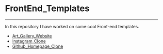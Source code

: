 # FrontEnd_Templates
___________________________

In this repository I have worked on some cool Front-end templates.


 - [Art_Gallery_Website](https://ashket980.github.io/FrontEnd_Templates/Art_Gallery_Website/index.html)
 - [Instagram_Clone](https://ashket980.github.io/FrontEnd_Templates/Instagram_Clone/index.html)
 - [Github_Homepage_Clone](https://ashket980.github.io/FrontEnd_Templates/Github_Homepage_Clone/index.html)
